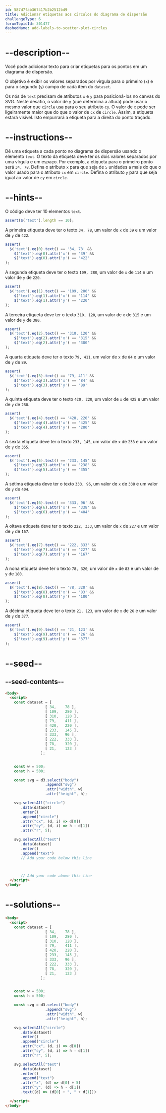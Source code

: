 ```yaml
---
id: 587d7fab367417b2b2512bd9
title: Adicionar etiquetas aos círculos do diagrama de dispersão
challengeType: 6
forumTopicId: 301477
dashedName: add-labels-to-scatter-plot-circles
---
```


# --description--

Você pode adicionar texto para criar etiquetas para os pontos em um diagrama de dispersão.

O objetivo é exibir os valores separados por vírgula para o primeiro (`x`) e para o segundo (`y`) campo de cada item do `dataset`.

Os nós de `text` precisam de atributos `x` e `y` para posicioná-los no canvas do SVG. Neste desafio, o valor de `y` (que determina a altura) pode usar o mesmo valor que `circle` usa para o seu atributo `cy`. O valor de `x` pode ser ligeiramente maior que do que o valor de `cx` de `circle`. Assim, a etiqueta estará visível. Isto empurrará a etiqueta para a direita do ponto traçado.

# --instructions--

Dê uma etiqueta a cada ponto no diagrama de dispersão usando o elemento `text`. O texto da etiqueta deve ter os dois valores separados por uma vírgula e um espaço. Por exemplo, a etiqueta para o primeiro ponto será `34, 78`. Defina o atributo `x` para que seja de `5` unidades a mais do que o valor usado para o atributo `cx` em `circle`. Defina o atributo `y` para que seja igual ao valor de `cy` em `circle`.

# --hints--

O código deve ter 10 elementos `text`.

```js
assert($('text').length == 10);
```

A primeira etiqueta deve ter o texto `34, 78`, um valor de `x` de `39` e um valor de `y` de `422`.

```js
assert(
  $('text').eq(0).text() == '34, 78' &&
    $('text').eq(0).attr('x') == '39' &&
    $('text').eq(0).attr('y') == '422'
);
```

A segunda etiqueta deve ter o texto `109, 280`, um valor de `x` de `114` e um valor de `y` de `220`.

```js
assert(
  $('text').eq(1).text() == '109, 280' &&
    $('text').eq(1).attr('x') == '114' &&
    $('text').eq(1).attr('y') == '220'
);
```

A terceira etiqueta deve ter o texto `310, 120`, um valor de `x` de `315` e um valor de `y` de `380`.

```js
assert(
  $('text').eq(2).text() == '310, 120' &&
    $('text').eq(2).attr('x') == '315' &&
    $('text').eq(2).attr('y') == '380'
);
```

A quarta etiqueta deve ter o texto `79, 411`, um valor de `x` de `84` e um valor de `y` de `89`.

```js
assert(
  $('text').eq(3).text() == '79, 411' &&
    $('text').eq(3).attr('x') == '84' &&
    $('text').eq(3).attr('y') == '89'
);
```

A quinta etiqueta deve ter o texto `420, 220`, um valor de `x` de `425` e um valor de `y` de `280`.

```js
assert(
  $('text').eq(4).text() == '420, 220' &&
    $('text').eq(4).attr('x') == '425' &&
    $('text').eq(4).attr('y') == '280'
);
```

A sexta etiqueta deve ter o texto `233, 145`, um valor de `x` de `238` e um valor de `y` de `355`.

```js
assert(
  $('text').eq(5).text() == '233, 145' &&
    $('text').eq(5).attr('x') == '238' &&
    $('text').eq(5).attr('y') == '355'
);
```

A sétima etiqueta deve ter o texto `333, 96`, um valor de `x` de `338` e um valor de `y` de `404`.

```js
assert(
  $('text').eq(6).text() == '333, 96' &&
    $('text').eq(6).attr('x') == '338' &&
    $('text').eq(6).attr('y') == '404'
);
```

A oitava etiqueta deve ter o texto `222, 333`, um valor de `x` de `227` e um valor de `y` de `167`.

```js
assert(
  $('text').eq(7).text() == '222, 333' &&
    $('text').eq(7).attr('x') == '227' &&
    $('text').eq(7).attr('y') == '167'
);
```

A nona etiqueta deve ter o texto `78, 320`, um valor de `x` de `83` e um valor de `y` de `180`.

```js
assert(
  $('text').eq(8).text() == '78, 320' &&
    $('text').eq(8).attr('x') == '83' &&
    $('text').eq(8).attr('y') == '180'
);
```

A décima etiqueta deve ter o texto `21, 123`, um valor de `x` de `26` e um valor de `y` de `377`.

```js
assert(
  $('text').eq(9).text() == '21, 123' &&
    $('text').eq(9).attr('x') == '26' &&
    $('text').eq(9).attr('y') == '377'
);
```

# --seed--

## --seed-contents--

```html
<body>
  <script>
    const dataset = [
                  [ 34,    78 ],
                  [ 109,   280 ],
                  [ 310,   120 ],
                  [ 79,    411 ],
                  [ 420,   220 ],
                  [ 233,   145 ],
                  [ 333,   96 ],
                  [ 222,   333 ],
                  [ 78,    320 ],
                  [ 21,    123 ]
                ];


    const w = 500;
    const h = 500;

    const svg = d3.select("body")
                  .append("svg")
                  .attr("width", w)
                  .attr("height", h);

    svg.selectAll("circle")
       .data(dataset)
       .enter()
       .append("circle")
       .attr("cx", (d, i) => d[0])
       .attr("cy", (d, i) => h - d[1])
       .attr("r", 5);

    svg.selectAll("text")
       .data(dataset)
       .enter()
       .append("text")
       // Add your code below this line



       // Add your code above this line
  </script>
</body>
```

# --solutions--

```html
<body>
  <script>
    const dataset = [
                  [ 34,    78 ],
                  [ 109,   280 ],
                  [ 310,   120 ],
                  [ 79,    411 ],
                  [ 420,   220 ],
                  [ 233,   145 ],
                  [ 333,   96 ],
                  [ 222,   333 ],
                  [ 78,    320 ],
                  [ 21,    123 ]
                ];


    const w = 500;
    const h = 500;

    const svg = d3.select("body")
                  .append("svg")
                  .attr("width", w)
                  .attr("height", h);

    svg.selectAll("circle")
       .data(dataset)
       .enter()
       .append("circle")
       .attr("cx", (d, i) => d[0])
       .attr("cy", (d, i) => h - d[1])
       .attr("r", 5);

    svg.selectAll("text")
       .data(dataset)
       .enter()
       .append("text")
       .attr("x", (d) => d[0] + 5)
       .attr("y", (d) => h - d[1])
       .text((d) => (d[0] + ", " + d[1]))

  </script>
</body>
```
